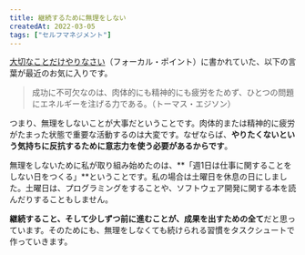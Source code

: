 ```yaml
---
title: 継続するために無理をしない
createdAt: 2022-03-05
tags: ["セルフマネジメント"]
---
```


[大切なことだけやりなさい](https://www.amazon.co.jp/dp/B01IHFLN7S/ref=dp-kindle-redirect?_encoding=UTF8&btkr=1)（フォーカル・ポイント）に書かれていた、以下の言葉が最近のお気に入りです。

> 成功に不可欠なのは、肉体的にも精神的にも疲労をためず、ひとつの問題にエネルギーを注げる力である。（トーマス・エジソン）

つまり、無理をしないことが大事だということです。肉体的または精神的に疲労がたまった状態で重要な活動するのは大変です。なぜならば、**やりたくないという気持ちに反抗するために意志力を使う必要があるからです**。

無理をしないために私が取り組み始めたのは、**「週1日は仕事に関することをしない日をつくる」**ということです。私の場合は土曜日を休息の日にしました。土曜日は、プログラミングをすることや、ソフトウェア開発に関する本を読んだりすることもしません。

**継続すること、そして少しずつ前に進むことが、成果を出すための全て**だと思っています。そのためにも、無理をしなくても続けられる習慣をタスクシュートで作っていきます。
